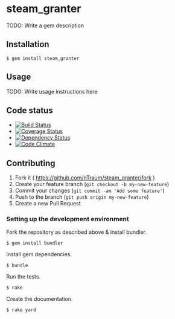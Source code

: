 # steam_granter

TODO: Write a gem description

## Installation

    $ gem install steam_granter

## Usage

TODO: Write usage instructions here

## Code status

* [![Build Status](https://travis-ci.org/nTraum/steam_granter.svg?branch=master)](https://travis-ci.org/nTraum/steam_granter)
* [![Coverage Status](https://coveralls.io/repos/nTraum/steam_granter/badge.png?branch=master)](https://coveralls.io/r/nTraum/steam_granter?branch=master)
* [![Dependency Status](https://gemnasium.com/nTraum/steam_granter.svg)](https://gemnasium.com/nTraum/steam_granter)
* [![Code Climate](https://codeclimate.com/github/nTraum/steam_granter.png)](https://codeclimate.com/github/nTraum/steam_granter)

## Contributing

1. Fork it ( https://github.com/nTraum/steam_granter/fork )
2. Create your feature branch (`git checkout -b my-new-feature`)
3. Commit your changes (`git commit -am 'Add some feature'`)
4. Push to the branch (`git push origin my-new-feature`)
5. Create a new Pull Request

### Setting up the development environment

Fork the repository as described above & install bundler.

    $ gem install bundler

Install gem dependencies.

    $ bundle

Run the tests.

    $ rake

Create the documentation.

    $ rake yard
